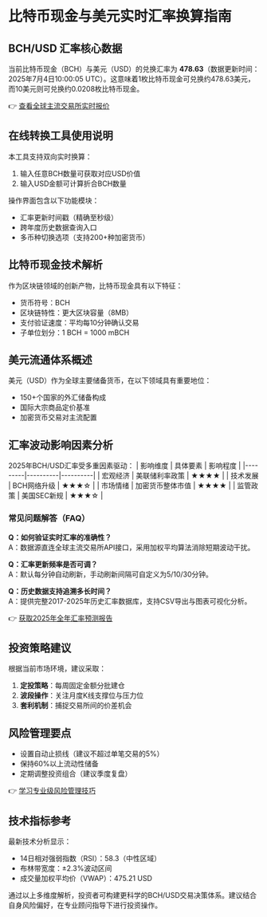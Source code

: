 # 比特币现金与美元实时汇率换算指南

## BCH/USD 汇率核心数据
当前比特币现金（BCH）与美元（USD）的兑换汇率为 **478.63**（数据更新时间：2025年7月4日10:00:05 UTC）。这意味着1枚比特币现金可兑换约478.63美元，而10美元则可兑换约0.0208枚比特币现金。

👉 [查看全球主流交易所实时报价](https://bit.ly/okx_welcome)

## 在线转换工具使用说明
本工具支持双向实时换算：
1. 输入任意BCH数量可获取对应USD价值
2. 输入USD金额可计算折合BCH数量

操作界面包含以下功能模块：
- 汇率更新时间戳（精确至秒级）
- 跨年度历史数据查询入口
- 多币种切换选项（支持200+种加密货币）

## 比特币现金技术解析
作为区块链领域的创新产物，比特币现金具有以下特征：
- 货币符号：BCH
- 区块链特性：更大区块容量（8MB）
- 支付验证速度：平均每10分钟确认交易
- 子单位划分：1 BCH = 1000 mBCH

## 美元流通体系概述
美元（USD）作为全球主要储备货币，在以下领域具有重要地位：
- 150+个国家的外汇储备构成
- 国际大宗商品定价基准
- 加密货币交易对主流配置

## 汇率波动影响因素分析
2025年BCH/USD汇率受多重因素驱动：
| 影响维度 | 具体要素 | 影响程度 |
|---------|----------|----------|
| 宏观经济 | 美联储利率政策 | ★★★★ |
| 技术发展 | BCH网络升级 | ★★★☆ |
| 市场情绪 | 加密货币整体市值 | ★★★★ |
| 监管政策 | 美国SEC新规 | ★★★☆ |

### 常见问题解答（FAQ）
**Q：如何验证实时汇率的准确性？**  
A：数据源直连全球主流交易所API接口，采用加权平均算法消除短期波动干扰。

**Q：汇率更新频率是否可调？**  
A：默认每分钟自动刷新，手动刷新间隔可自定义为5/10/30分钟。

**Q：历史数据支持追溯多长时间？**  
A：提供完整2017-2025年历史汇率数据库，支持CSV导出与图表可视化分析。

👉 [获取2025年全年汇率预测报告](https://bit.ly/okx_welcome)

## 投资策略建议
根据当前市场环境，建议采取：
1. **定投策略**：每周固定金额分批建仓
2. **波段操作**：关注月度K线支撑位与压力位
3. **套利机制**：捕捉交易所间的价差机会

## 风险管理要点
- 设置自动止损线（建议不超过单笔交易的5%）
- 保持60%以上流动性储备
- 定期调整投资组合（建议季度复盘）

👉 [学习专业级风险管理技巧](https://bit.ly/okx_welcome)

## 技术指标参考
最新技术分析显示：
- 14日相对强弱指数（RSI）：58.3（中性区域）
- 布林带宽度：±2.3%波动区间
- 成交量加权平均价（VWAP）：475.21 USD

通过以上多维度解析，投资者可构建更科学的BCH/USD交易决策体系。建议结合自身风险偏好，在专业顾问指导下进行投资操作。